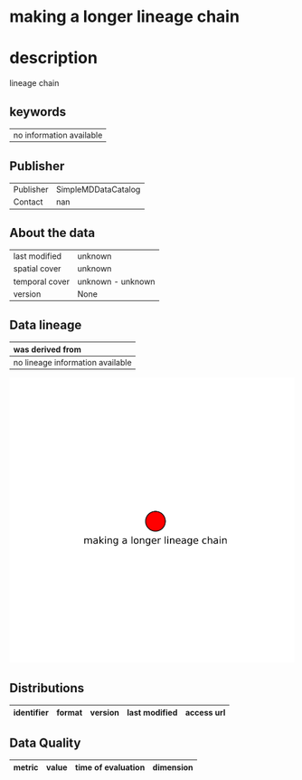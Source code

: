 
making a longer lineage chain
=============================

# description
  
lineage chain
## keywords

||
| :--- |
|no information available|

## Publisher

|||
| :--- | :--- |
|Publisher|SimpleMDDataCatalog|
|Contact|nan|

## About the data

|||
| :--- | :--- |
|last modified|unknown|
|spatial cover|unknown|
|temporal cover|unknown - unknown|
|version|None|

## Data lineage

|was derived from|
| :--- |
|no lineage information available|
  
![Lineage overview](figures/vgsgr_lineage.svg)
## Distributions

|identifier|format|version|last modified|access url|
| :---: | :---: | :---: | :---: | :---: |

## Data Quality

|metric|value|time of evaluation|dimension|
| :---: | :---: | :---: | :---: |
